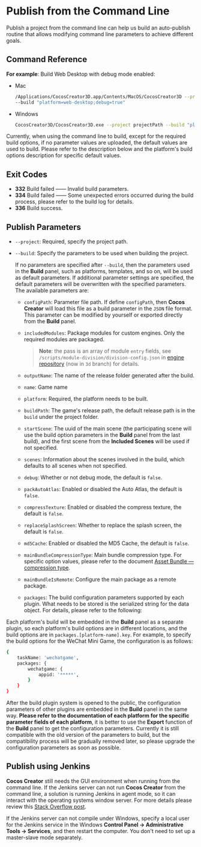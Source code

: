 # Publish from the Command Line

Publish a project from the command line can help us build an auto-publish routine that allows modifying command line parameters to achieve different goals.

## Command Reference

**For example**: Build Web Desktop with debug mode enabled:

- Mac

  ```bash
  /Applications/CocosCreator3D.app/Contents/MacOS/CocosCreator3D --project projectPath
  --build "platform=web-desktop;debug=true"
  ```

- Windows

  ```bash
  CocosCreator3D/CocosCreator3D.exe --project projectPath --build "platform=web-desktop;debug=true"
  ```

Currently, when using the command line to build, except for the required build options, if no parameter values are uploaded, the default values are used to build. Please refer to the description below and the platform's build options description for specific default values.

## Exit Codes

- **332** Build failed —— Invalid build parameters.
- **334** Build failed —— Some unexpected errors occurred during the build process, please refer to the build log for details.
- **336** Build success.

## Publish Parameters

- `--project`: Required, specify the project path.

- `--build`: Specify the parameters to be used when building the project.

  If no parameters are specified after `--build`, then the parameters used in the **Build** panel, such as platforms, templates, and so on, will be used as default parameters. If additional parameter settings are specified, the default parameters will be overwritten with the specified parameters. The available parameters are:

  - `configPath`: Parameter file path. If define `configPath`, then __Cocos Creator__ will load this file as a build parameter in the `JSON` file format. This parameter can be modified by yourself or exported directly from the **Build** panel.

  - `includedModules`: Package modules for custom engines. Only the required modules are packaged.

      > **Note**: the pass is an array of module `entry` fields, see `/scripts/module-division/division-config.json` in [engine repository](https://github.com/cocos-creator/engine) (now in `3d` branch) for details.

  - `outputName`: The name of the release folder generated after the build.
  - `name`: Game name
  - `platform`: Required, the platform needs to be built.
  - `buildPath`: The game's release path, the default release path is in the `build` under the project folder.
  - `startScene`: The uuid of the main scene (the participating scene will use the build option parameters in the **Build** panel from the last build), and the first scene from the **Included Scenes** will be used if not specified.
  - `scenes`: Information about the scenes involved in the build, which defaults to all scenes when not specified.
  - `debug`: Whether or not debug mode, the default is `false`.
  - `packAutoAtlas`: Enabled or disabled the Auto Atlas, the default is `false`.
  - `compressTexture`: Enabled or disabled the compress texture, the default is `false`.
  - `replaceSplashScreen`: Whether to replace the splash screen, the default is `false`.
  - `md5Cache`: Enabled or disabled the MD5 Cache, the default is `false`.
  - `mainBundleCompressionType`: Main bundle compression type. For specific option values, please refer to the document [Asset Bundle — compression type](../../asset/bundle.md##compression-type).
  - `mainBundleIsRemote`: Configure the main package as a remote package.
  - `packages`: The build configuration parameters supported by each plugin. What needs to be stored is the serialized string for the data object. For details, please refer to the following:

Each platform's build will be embedded in the **Build** panel as a separate plugin, so each platform's build options are in different locations, and the build options are in `packages.[platform-name].key`. For example, to specify the build options for the WeChat Mini Game, the configuration is as follows:

```bash
{
    taskName: 'wechatgame',
    packages: {
        wechatgame: {
            appid: '*****',
        }
    }
}
```

After the build plugin system is opened to the public, the configuration parameters of other plugins are embedded in the **Build** panel in the same way. **Please refer to the documentation of each platform for the specific parameter fields of each platform**, it is better to use the **Export** function of the **Build** panel to get the configuration parameters. Currently it is still compatible with the old version of the parameters to build, but the compatibility process will be gradually removed later, so please upgrade the configuration parameters as soon as possible.

## Publish using Jenkins

**Cocos Creator** still needs the GUI environment when running from the command line. If the Jenkins server can not run **Cocos Creator** from the command line, a solution is running Jenkins in agent mode, so it can interact with the operating systems window server. For more details please review this [Stack Overflow post]( https://stackoverflow.com/questions/13966595/build-unity-project-with-jenkins-failed).

If the Jenkins server can not compile under Windows, specify a local user for the Jenkins service in the Windows **Control Panel -> Administrative Tools -> Services**, and then restart the computer. You don't need to set up a master-slave mode separately.
